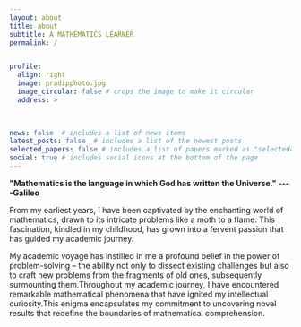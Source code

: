 ```yaml
---
layout: about
title: about
subtitle: A MATHEMATICS LEARNER
permalink: /


profile:
  align: right
  image: pradipphoto.jpg
  image_circular: false # crops the image to make it circular
  address: >
   
    

news: false  # includes a list of news items
latest_posts: false  # includes a list of the newest posts
selected_papers: false # includes a list of papers marked as "selected={true}"
social: true # includes social icons at the bottom of the page
---
```




**"Mathematics is the language in which God has written the Universe."                   ----Galileo**

From my earliest years, I have been captivated by the enchanting world of
mathematics, drawn to its intricate problems like a moth to a flame. This fascination,
kindled in my childhood, has grown into a fervent passion that has
guided my academic journey.

My academic voyage has instilled in me a profound belief in the power of
problem-solving – the ability not only to dissect existing challenges but also to
craft new problems from the fragments of old ones, subsequently surmounting
them.Throughout my academic journey, I have encountered remarkable mathematical
phenomena that have ignited my intellectual curiosity.This enigma encapsulates my commitment to uncovering novel results that redefine the boundaries of mathematical comprehension.

